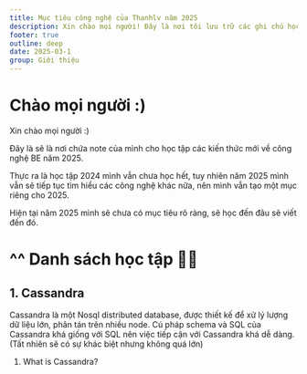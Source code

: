 ```yaml
---
title: Mục tiêu công nghệ của Thanhlv năm 2025
description: Xin chào mọi người! Đây là nơi tôi lưu trữ các ghi chú học tập về công nghệ backend trong năm 2025
footer: true
outline: deep
date: 2025-03-1
group: Giới thiệu
---
```


# Chào mọi người :)

Xin chào mọi người :)

Đây là sẽ là nơi chứa note của mình cho học tập các kiến thức mới về công nghệ BE năm 2025.

Thực ra là học tập 2024 mình vẫn chưa học hết, tuy nhiên năm 2025 mình vẫn sẽ tiếp tục tìm hiểu các công nghệ khác nữa, nên mình vẫn tạo một mục riêng cho 2025.

Hiện tại năm 2025 mình sẽ chưa có mục tiêu rõ ràng, sẽ học đến đâu sẽ viết đến đó.

# ^^ Danh sách học tập 🥰🥰
## 1. Cassandra
Cassandra là một Nosql distributed database, được thiết kế để xử lý lượng dữ liệu lớn, phân tán trên nhiều node. Cú pháp schema và SQL của Cassandra khá giống với SQL nên việc tiếp cận với Cassandra khá dễ dàng.(Tất nhiên sẽ có sự khác biệt nhưng không quá lớn)

1. What is Cassandra?
